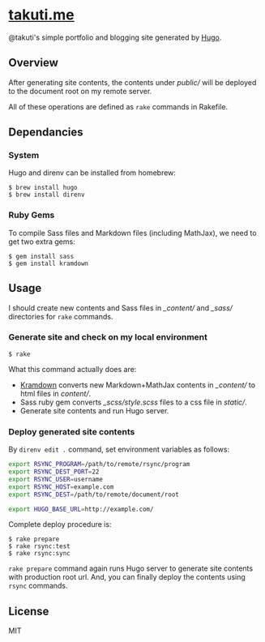 [takuti.me](http://takuti.me)
===

@takuti's simple portfolio and blogging site generated by [Hugo](https://github.com/spf13/hugo).

## Overview

After generating site contents, the contents under *public/* will be deployed to the document root on my remote server.

All of these operations are defined as `rake` commands in Rakefile.

## Dependancies

### System

Hugo and direnv can be installed from homebrew:

```
$ brew install hugo
$ brew install direnv
```

### Ruby Gems

To compile Sass files and Markdown files (including MathJax), we need to get two extra gems:

```
$ gem install sass
$ gem install kramdown
```

## Usage

I should create new contents and Sass files in *_content/* and *_sass/* directories for `rake` commands.

### Generate site and check on my local environment

```
$ rake
```

What this command actually does are:

- [Kramdown](https://github.com/gettalong/kramdown) converts new Markdown+MathJax contents in *_content/* to html files in *content/*.
- Sass ruby gem converts *_scss/style.scss* files to a css file in *static/*.
- Generate site contents and run Hugo server.

### Deploy generated site contents

By `direnv edit .` command, set environment variables as follows:

```sh
export RSYNC_PROGRAM=/path/to/remote/rsync/program
export RSYNC_DEST_PORT=22
export RSYNC_USER=username
export RSYNC_HOST=example.com
export RSYNC_DEST=/path/to/remote/document/root

export HUGO_BASE_URL=http://example.com/
```

Complete deploy procedure is:

```
$ rake prepare
$ rake rsync:test
$ rake rsync:sync
```

`rake prepare` command again runs Hugo server to generate site contents with production root url. And, you can finally deploy the contents using `rsync` commands.

## License

MIT